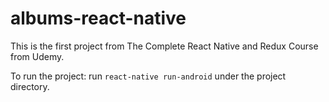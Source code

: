 # albums-react-native
This is the first project from The Complete React Native and Redux Course from Udemy.

To run the project:
run `react-native run-android` under the project directory.
